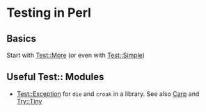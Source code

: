 Testing in Perl
===============

Basics
------

Start with [Test::More](http://perldoc.perl.org/Test/More.html) (or even with [Test::Simple](http://perldoc.perl.org/Test/Simple.html))

Useful Test:: Modules
---------------------

* [Test::Exception](https://metacpan.org/pod/Test::Exception) for `die` and `croak` in a library.  See also [Carp](http://perldoc.perl.org/Carp.html) and [Try::Tiny](https://metacpan.org/pod/Try::Tiny)
